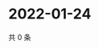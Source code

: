 # 2022-01-24

共 0 条

<!-- BEGIN WEIBO -->
<!-- 最后更新时间 Mon Jan 24 2022 23:19:37 GMT+0800 (China Standard Time) -->

<!-- END WEIBO -->
